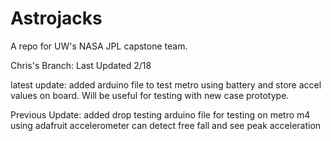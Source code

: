 # Astrojacks
A repo for UW's NASA JPL capstone team.

Chris's Branch:
Last Updated 2/18

latest update:
added arduino file to test metro using battery and store accel values on board. Will be useful for testing with new case prototype.

Previous Update:
added drop testing arduino file for testing on metro m4 using adafruit accelerometer
can detect free fall and see peak acceleration
